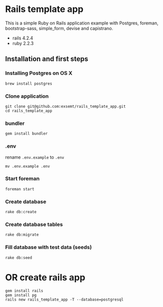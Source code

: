# Rails template app
This is a simple Ruby on Rails application example with Postgres, foreman, bootstrap-sass, simple_form, devise and capistrano. 

- rails 4.2.4
- ruby 2.2.3


## Installation and first steps

### Installing Postgres on OS X
    brew install postgres

### Clone application
    git clone git@github.com:exsemt/rails_template_app.git
    cd rails_template_app

### bundler
    gem install bundler

### .env
rename `.env.example` to `.env`

    mv .env.example .env

### Start foreman
    foreman start

### Create database
    rake db:create

### Create database tables
    rake db:migrate

### Fill database with test data (seeds)
    rake db:seed



# OR create rails app
    gem install rails
    gem install pg
    rails new rails_template_app -T --database=postgresql
